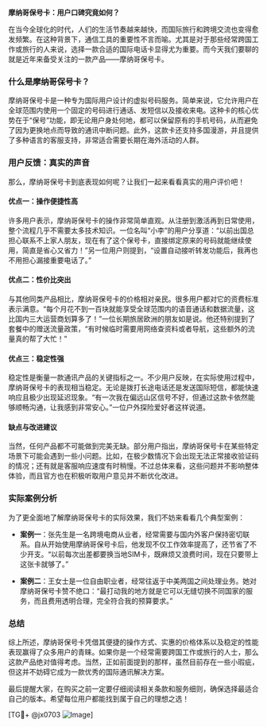 **摩纳哥保号卡：用户口碑究竟如何？**

在当今全球化的时代，人们的生活节奏越来越快，而国际旅行和跨境交流也变得愈发频繁。在这种背景下，通信工具的重要性不言而喻。尤其是对于那些经常跨国工作或旅行的人来说，选择一款合适的国际电话卡显得尤为重要。而今天我们要聊的就是近年来备受关注的一款产品——摩纳哥保号卡。

### 什么是摩纳哥保号卡？

摩纳哥保号卡是一种专为国际用户设计的虚拟号码服务。简单来说，它允许用户在全球范围内使用一个固定的号码进行通话、发短信以及接收来电。这种卡的核心优势在于“保号”功能，即无论用户身处何地，都可以保留原有的手机号码，从而避免了因为更换地点而导致的通讯中断问题。此外，这款卡还支持多国漫游，并且提供了多种语言的客服支持，非常适合需要长期在海外活动的人群。

### 用户反馈：真实的声音

那么，摩纳哥保号卡到底表现如何呢？让我们一起来看看真实的用户评价吧！

#### 优点一：操作便捷性高
许多用户表示，摩纳哥保号卡的操作非常简单直观。从注册到激活再到日常使用，整个流程几乎不需要太多技术知识。一位名叫“小李”的用户分享道：“以前出国总担心联系不上家人朋友，现在有了这个保号卡，直接绑定原来的号码就能继续使用，简直是省心又省力！”另一位用户则提到，“设置自动接听转发功能后，我再也不用担心漏接重要电话了。”

#### 优点二：性价比突出
与其他同类产品相比，摩纳哥保号卡的价格相对亲民。很多用户都对它的资费标准表示满意。“每个月花不到一百块就能享受全球范围内的语音通话和数据流量，这比国内三大运营商划算多了！”一位长期旅居欧洲的朋友如是说。他还特别提到了套餐中的赠送流量政策，“有时候临时需要用网络查资料或者导航，这些额外的流量真的帮了大忙！”

#### 优点三：稳定性强
稳定性是衡量一款通讯产品的关键指标之一。不少用户反映，在实际使用过程中，摩纳哥保号卡的表现相当稳定。无论是拨打长途电话还是发送国际短信，都能快速响应且极少出现延迟现象。“有一次我在偏远山区信号不好，但通过这款卡依然能够顺畅沟通，让我感到非常安心。”一位户外探险爱好者这样说道。

#### 缺点与改进建议
当然，任何产品都不可能做到完美无缺。部分用户指出，摩纳哥保号卡在某些特定场景下可能会遇到一些小问题。比如，在极少数情况下会出现无法正常接收验证码的情况；还有就是客服响应速度有时稍慢。不过总体来看，这些问题并不影响整体体验，而且官方也在积极听取用户意见并不断优化改进。

### 实际案例分析

为了更全面地了解摩纳哥保号卡的实际效果，我们不妨来看看几个典型案例：

- **案例一**：张先生是一名跨境电商从业者，经常需要与国内外客户保持密切联系。自从开始使用摩纳哥保号卡后，他发现不仅工作效率提高了，还节省了不少开支。“以前每次出差都要换当地SIM卡，既麻烦又浪费时间，现在只要带上这张卡就够了。”
  
- **案例二**：王女士是一位自由职业者，经常往返于中美两国之间处理业务。她对摩纳哥保号卡赞不绝口：“最打动我的地方就是它可以无缝切换不同国家的服务，而且费用透明合理，完全符合我的预算要求。”

### 总结

综上所述，摩纳哥保号卡凭借其便捷的操作方式、实惠的价格体系以及稳定的性能表现赢得了众多用户的青睐。如果你是一个经常需要跨国工作或旅行的人士，那么这款产品绝对值得考虑。当然，正如前面提到的那样，虽然目前存在一些小瑕疵，但这并不妨碍它成为一款优秀的国际通讯解决方案。

最后提醒大家，在购买之前一定要仔细阅读相关条款和服务细则，确保选择最适合自己的版本。希望每位用户都能找到属于自己的理想之选！

[TG💪+ @jx0703 ![Image](https://github.com/user-attachments/assets/dbca1d08-cadb-493c-b0ec-ad6f7a83f270)]